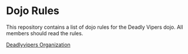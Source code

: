 Dojo Rules
==========

This repository contains a list of dojo rules for the Deadly Vipers dojo.
All members should read the rules.

[Deadlyvipers Organization](https://github.com/deadlyvipers)
